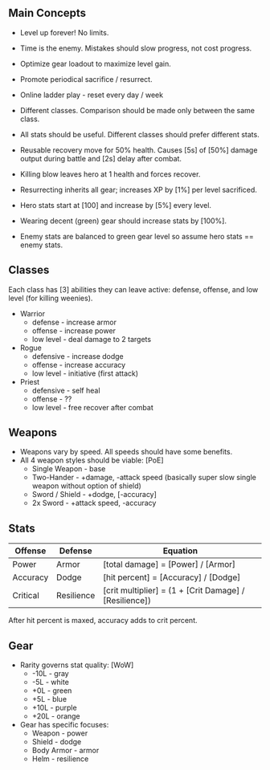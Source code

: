 ## Main Concepts

* Level up forever! No limits.
* Time is the enemy. Mistakes should slow progress, not cost progress.
* Optimize gear loadout to maximize level gain.
* Promote periodical sacrifice / resurrect.
* Online ladder play - reset every day / week
* Different classes.  Comparison should be made only between the same class.
* All stats should be useful. Different classes should prefer different stats.

* Reusable recovery move for 50% health. Causes [5s] of [50%] damage output during battle and [2s] delay after combat.
* Killing blow leaves hero at 1 health and forces recover.
* Resurrecting inherits all gear; increases XP by [1%] per level sacrificed.
* Hero stats start at [100] and increase by [5%] every level.
* Wearing decent (green) gear should increase stats by [100%].
* Enemy stats are balanced to green gear level so assume hero stats == enemy stats.

## Classes

Each class has [3] abilities they can leave active: defense, offense, and low level (for killing weenies).

* Warrior
  * defense - increase armor
  * offense - increase power
  * low level - deal damage to 2 targets
* Rogue
  * defensive - increase dodge
  * offense - increase accuracy
  * low level - initiative (first attack)
* Priest
  * defensive - self heal
  * offense - ??
  * low level - free recover after combat

## Weapons

* Weapons vary by speed.  All speeds should have some benefits.
* All 4 weapon styles should be viable: [PoE]
  * Single Weapon - base
  * Two-Hander - +damage, -attack speed (basically super slow single weapon without option of shield)
  * Sword / Shield - +dodge, [-accuracy]
  * 2x Sword - +attack speed, -accuracy

## Stats

Offense  | Defense    | Equation
-------- | ---------- | --------
Power    | Armor      | [total damage] = [Power] / [Armor]
Accuracy | Dodge      | [hit percent] = [Accuracy] / [Dodge]
Critical | Resilience | [crit multiplier] = (1 + [Crit Damage] / [Resilience])

After hit percent is maxed, accuracy adds to crit percent.

## Gear

* Rarity governs stat quality: [WoW]
  * -10L - gray
  *  -5L - white
  *  +0L - green
  *  +5L - blue
  * +10L - purple
  * +20L - orange
* Gear has specific focuses:
  * Weapon - power
  * Shield - dodge
  * Body Armor - armor
  * Helm - resilience
